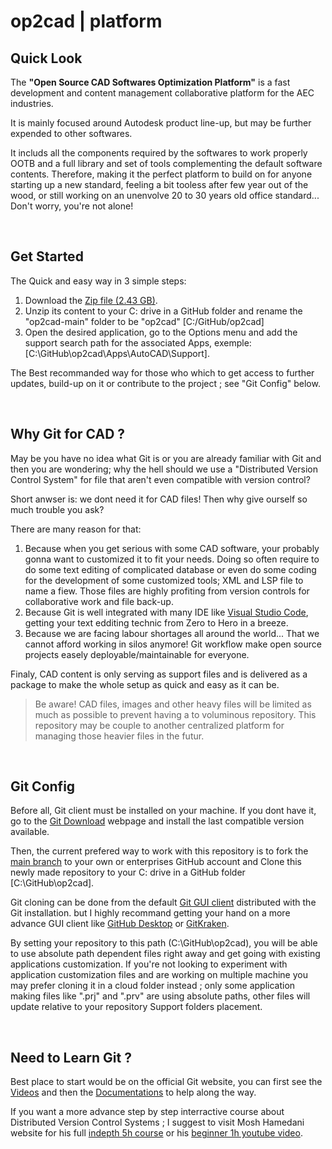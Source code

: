 # op2cad | platform

## Quick Look

The **"Open Source CAD Softwares Optimization Platform"** is a fast development and content management collaborative platform for the AEC industries.

It is mainly focused around Autodesk product line-up, but may be further expended to other softwares.

It includs all the components required by the softwares to work properly OOTB and a full library and set of tools complementing the default software contents. Therefore, making it the perfect platform to build on for anyone starting up a new standard, feeling a bit tooless after few year out of the wood, or still working on an unenvolve 20 to 30 years old office standard... Don't worry, you're not alone! 

&nbsp;

## Get Started

The Quick and easy way in 3 simple steps:

1. Download the [Zip file (2.43 GB)](https://github.com/op2-platforms/op2cad/archive/refs/heads/main.zip).
2. Unzip its content to your C: drive in a GitHub folder and rename the "op2cad-main" folder to be "op2cad" [C:/GitHub/op2cad]
3. Open the desired application, go to the Options menu and add the support search path for the associated Apps, exemple: [C:\GitHub\op2cad\Apps\AutoCAD\Support].

The Best recommanded way for those who which to get access to further updates, build-up on it or contribute to the project ; see "Git Config" below.

&nbsp;

## Why Git for CAD ?

May be you have no idea what Git is or you are already familiar with Git and then you are wondering; why the hell should we use a "Distributed Version Control System" for file that aren't even compatible with version control?

Short anwser is: we dont need it for CAD files! Then why give ourself so much trouble you ask?

There are many reason for that:

1. Because when you get serious with some CAD software, your probably gonna want to customized it to fit your needs. Doing so often require to do some text editing of complicated database or even do some coding for the development of some customized tools; XML and LSP file to name a fiew. Those files are highly profiting from version controls for collaborative work and file back-up.
2. Because Git is well integrated with many IDE like [Visual Studio Code](https://code.visualstudio.com/), getting your text edditing technic from Zero to Hero in a breeze.
3. Because we are facing labour shortages all around the world... That we cannot afford working in silos anymore! Git workflow make open source projects easely deployable/maintainable for everyone.

Finaly, CAD content is only serving as support files and is delivered as a package to make the whole setup as quick and easy as it can be. 

> Be aware! CAD files, images and other heavy files will be limited as much as possible to prevent having a to voluminous repository. This repository may be couple to another centralized platform for managing those heavier files in the futur.

&nbsp;

## Git Config

Before all, Git client must be installed on your machine. If you dont have it, go to the [Git Download](https://git-scm.com/downloads) webpage and install the last compatible version available.

Then, the current prefered way to work with this repository is to fork the [main branch](https://github.com/op2-platforms/op2cad) to your own or enterprises GitHub account and Clone this newly made repository to your C: drive in a GitHub folder [C:\GitHub\op2cad].

Git cloning can be done from the default [Git GUI client](https://git-scm.com/docs/git-gui) distributed with the Git installation. but I highly recommand getting your hand on a more advance GUI client like [GitHub Desktop](https://desktop.github.com/) or [GitKraken](https://www.gitkraken.com/).

By setting your repository to this path (C:\GitHub\op2cad), you will be able to use absolute path dependent files right away and get going with existing applications customization. If you're not looking to experiment with application customization files and are working on multiple machine you may prefer cloning it in a cloud folder instead ; only some application making files like ".prj" and ".prv" are using absolute paths, other files will update relative to your repository Support folders placement.

&nbsp;

## Need to Learn Git ?

Best place to start would be on the official Git website, you can first see the [Videos](https://git-scm.com/videos) and then the [Documentations](https://git-scm.com/docs) to help along the way.

 If you want a more advance step by step interractive course about Distributed Version Control Systems ; I suggest to visit Mosh Hamedani website for his full [indepth 5h course](https://codewithmosh.com/p/the-ultimate-git-course) or his [beginner 1h youtube video](https://www.youtube.com/watch?v=8JJ101D3knE).
